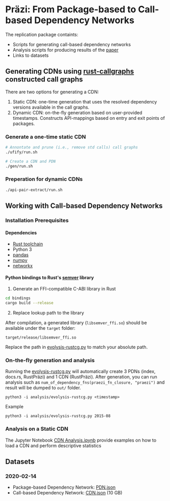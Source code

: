 # Präzi: From Package-based to Call-based Dependency Networks

The replication package containts:

- Scripts for generating call-based dependency networks
- Analysis scripts for producing results of the [paper](https://arxiv.org/abs/2101.09563)
- Links to datasets 


## Generating CDNs using [rust-callgraphs](https://github.com/ktrianta/rust-callgraphs) constructed call graphs
There are two options for generating a CDN:

1. Static CDN: one-time generation that uses the resolved dependency versions available in the call graphs. 
2. Dynamic CDN: on-the-fly generation based on user-provided timestamps. Constructs API-mappings based on entry and exit points of packages.


### Generate a one-time static CDN

``` bash
# Annontate and prune (i.e., remove std calls) call graphs 
./ufify/run.sh

# Create a CDN and PDN 
./gen/run.sh

```
### Preperation for dynamic CDNs

``` bash
./api-pair-extract/run.sh
```

## Working with Call-based Dependency Networks

### Installation Prerequisites

#### Dependencies 

- [Rust toolchain](https://rustup.rs)
- Python 3
- [pandas](https://pandas.pydata.org)
- [numpy](https://numpy.org)
- [networkx](https://networkx.org) 

#### Python bindings to Rust's [semver](https://crates.io/crates/semver) library

1. Generate an FFI-compatible C-ABI library in Rust

``` bash
cd bindings
cargo build --release
```

2. Replace lookup path to the library

After compilation, a generated library (`libsemver_ffi.so`) should be available under the `target` folder:

```
target/release/libsemver_ffi.so
```

Replace the path in [evolysis-rustcg.py](https://github.com/praezi/rust-emse-2020/blob/main/analysis/evolysis-rustcg.py#L52) to match your absolute path.

### On-the-fly generation and analysis

Running the [evolysis-rustcg.py](https://github.com/praezi/rust-emse-2020/blob/main/analysis/evolysis-rustcg.py) will automatically create 3 PDNs (index, docs.rs, RustPräzi) and 1 CDN (RustPräzi).
After generation, you can run analysis such as `num_of_dependency_fns(praezi_fn_closure, "praezi")` and result will be dumped to `out/` folder.

```
python3 -i analysis/evolysis-rustcg.py <timestamp>
```

Example

```
python3 -i analysis/evolysis-rustcg.py 2015-08
```

### Analysis on a Static CDN

The Jupyter Notebook [CDN Analysis.ipynb](https://github.com/praezi/rust-emse-2020/blob/main/analysis/CDN%20Analysis.ipynb) provide examples on how to load a CDN and perform descriptive statistics


## Datasets

### 2020-02-14

- Package-based Dependency Network: [PDN.json](https://surfdrive.surf.nl/files/index.php/s/q9TfmYVlvLpprsn)
- Call-based Dependency Network: [CDN.json](https://surfdrive.surf.nl/files/index.php/s/Iq76O0Tx1iVeye0) (10 GB)
